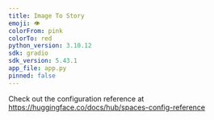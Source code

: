 ```yaml
---
title: Image To Story
emoji: 👁
colorFrom: pink
colorTo: red
python_version: 3.10.12
sdk: gradio
sdk_version: 5.43.1
app_file: app.py
pinned: false
---
```


Check out the configuration reference at https://huggingface.co/docs/hub/spaces-config-reference